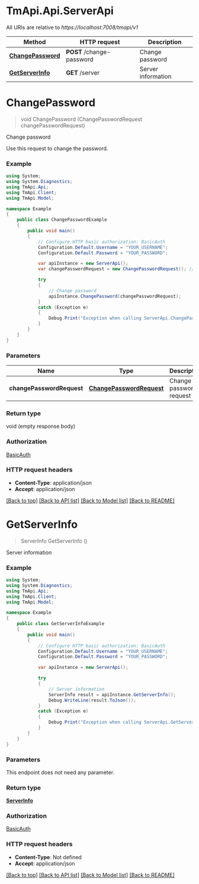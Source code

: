# TmApi.Api.ServerApi

All URIs are relative to *https://localhost:7008/tmapi/v1*

Method | HTTP request | Description
------------- | ------------- | -------------
[**ChangePassword**](ServerApi.md#changepassword) | **POST** /change-password | Change password
[**GetServerInfo**](ServerApi.md#getserverinfo) | **GET** /server | Server information


<a name="changepassword"></a>
# **ChangePassword**
> void ChangePassword (ChangePasswordRequest changePasswordRequest)

Change password

Use this request to change the password.

### Example
```csharp
using System;
using System.Diagnostics;
using TmApi.Api;
using TmApi.Client;
using TmApi.Model;

namespace Example
{
    public class ChangePasswordExample
    {
        public void main()
        {
            // Configure HTTP basic authorization: BasicAuth
            Configuration.Default.Username = "YOUR_USERNAME";
            Configuration.Default.Password = "YOUR_PASSWORD";

            var apiInstance = new ServerApi();
            var changePasswordRequest = new ChangePasswordRequest(); // ChangePasswordRequest | Change password request

            try
            {
                // Change password
                apiInstance.ChangePassword(changePasswordRequest);
            }
            catch (Exception e)
            {
                Debug.Print("Exception when calling ServerApi.ChangePassword: " + e.Message );
            }
        }
    }
}
```

### Parameters

Name | Type | Description  | Notes
------------- | ------------- | ------------- | -------------
 **changePasswordRequest** | [**ChangePasswordRequest**](ChangePasswordRequest.md)| Change password request | 

### Return type

void (empty response body)

### Authorization

[BasicAuth](../README.md#BasicAuth)

### HTTP request headers

 - **Content-Type**: application/json
 - **Accept**: application/json

[[Back to top]](#) [[Back to API list]](../README.md#documentation-for-api-endpoints) [[Back to Model list]](../README.md#documentation-for-models) [[Back to README]](../README.md)

<a name="getserverinfo"></a>
# **GetServerInfo**
> ServerInfo GetServerInfo ()

Server information

### Example
```csharp
using System;
using System.Diagnostics;
using TmApi.Api;
using TmApi.Client;
using TmApi.Model;

namespace Example
{
    public class GetServerInfoExample
    {
        public void main()
        {
            // Configure HTTP basic authorization: BasicAuth
            Configuration.Default.Username = "YOUR_USERNAME";
            Configuration.Default.Password = "YOUR_PASSWORD";

            var apiInstance = new ServerApi();

            try
            {
                // Server information
                ServerInfo result = apiInstance.GetServerInfo();
                Debug.WriteLine(result.ToJson());
            }
            catch (Exception e)
            {
                Debug.Print("Exception when calling ServerApi.GetServerInfo: " + e.Message );
            }
        }
    }
}
```

### Parameters
This endpoint does not need any parameter.

### Return type

[**ServerInfo**](ServerInfo.md)

### Authorization

[BasicAuth](../README.md#BasicAuth)

### HTTP request headers

 - **Content-Type**: Not defined
 - **Accept**: application/json

[[Back to top]](#) [[Back to API list]](../README.md#documentation-for-api-endpoints) [[Back to Model list]](../README.md#documentation-for-models) [[Back to README]](../README.md)

